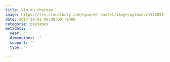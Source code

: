 ```yaml
---
title: Vin du chateau
image: https://res.cloudinary.com/npaquet-pastel/image/upload/v1542855191/vin-du-chateau.jpg
date: 2017-10-01 00:00:00 -0400
categorie: paysages
metadata:
  year: ''
  dimensions: ''
  support: ''
  type: ''

---
```

